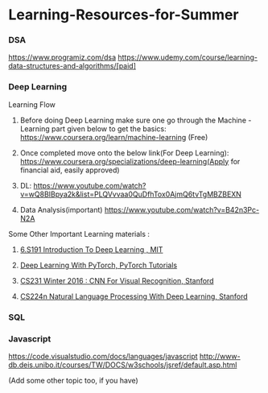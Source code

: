 # Learning-Resources-for-Summer

### DSA
  https://www.programiz.com/dsa
  https://www.udemy.com/course/learning-data-structures-and-algorithms/[paid]

### Deep Learning
  
  Learning Flow
  
  1) Before doing Deep Learning make sure one go through the Machine -Learning part given below to get the basics:
     https://www.coursera.org/learn/machine-learning (Free)

  2) Once completed move onto the below link(For Deep Learning):
     https://www.coursera.org/specializations/deep-learning(Apply for financial aid, easily approved)

  3) DL: https://www.youtube.com/watch?v=wQ8BIBpya2k&list=PLQVvvaa0QuDfhTox0AjmQ6tvTgMBZBEXN

  4) Data Analysis(important)
     https://www.youtube.com/watch?v=B42n3Pc-N2A

  
  Some Other Important Learning materials :
 
  1) [6.S191 Introduction To Deep Learning , MIT ](https://www.youtube.com/watch?v=njKP3FqW3Sk&list=PLtBw6njQRU-rwp5__7C0oIVt26ZgjG9NI)

  2) [Deep Learning With PyTorch, PyTorch Tutorials](https://www.youtube.com/watch?v=v5cngxo4mIg&list=PLZbbT5o_s2xrfNyHZsM6ufI0iZENK9xgG)

  3) [CS231 Winter 2016 : CNN For Visual Recognition, Stanford](https://www.youtube.com/watch?v=NfnWJUyUJYU&list=PLkt2uSq6rBVctENoVBg1TpCC7OQi31AlC)

  4) [CS224n Natural Language Processing With Deep Learning, Stanford](https://www.youtube.com/watch?v=8rXD5-xhemo&list=PLoROMvodv4rOhcuXMZkNm7j3fVwBBY42z)

### SQL

### Javascript
  https://code.visualstudio.com/docs/languages/javascript
  http://www-db.deis.unibo.it/courses/TW/DOCS/w3schools/jsref/default.asp.html


(Add some other topic too, if you have)
